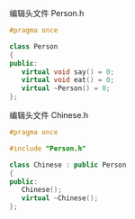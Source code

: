
编辑头文件 Person.h

```c++
#pragma once

class Person
{
public:
   virtual void say() = 0;
   virtual void eat() = 0;
   virtual ~Person() = 0;
};
```

编辑头文件 Chinese.h

```c++
#pragma once

#include "Person.h"

class Chinese : public Person
{
public:
   Chinese();
   virtual ~Chinese();
};
```
